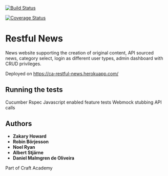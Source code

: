 [![Build Status](https://semaphoreci.com/api/v1/craftacademy/the_restful_seven/branches/development/badge.svg)](https://semaphoreci.com/craftacademy/the_restful_seven)

[![Coverage Status](https://coveralls.io/repos/github/CraftAcademy/the_restful_seven/badge.svg?branch=development)](https://coveralls.io/github/CraftAcademy/the_restful_seven?branch=development)

# Restful News

News website supporting the creation of original content, API sourced news, category select, login as different user types, admin dashboard with CRUD privileges.

Deployed on https://ca-restful-news.herokuapp.com/

## Running the tests

Cucumber
Rspec
Javascript enabled feature tests
Webmock stubbing API calls

## Authors

* **Zakary Howard**
* **Robin Börjesson**
* **Noel Ryan**
* **Albert Stjärne**
* **Daniel Malmgren de Oliveira**

Part of Craft Academy
